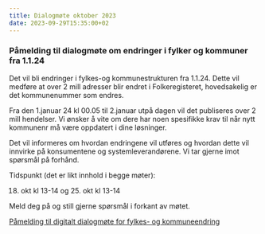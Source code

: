 ```yaml
---
title: Dialogmøte oktober 2023
date: 2023-09-29T15:35:00+02
---
```


### Påmelding til dialogmøte om endringer i fylker og kommuner fra 1.1.24

Det vil bli endringer i fylkes-og kommunestrukturen fra 1.1.24. Dette vil medføre at over 2 mill adresser blir endret i Folkeregisteret, hovedsakelig er det kommunenummer som endres. 

Fra den 1.januar 24 kl 00.05 til 2.januar utpå dagen vil det publiseres over 2 mill hendelser. Vi ønsker å vite om dere har noen spesifikke krav til når nytt kommunenr må være oppdatert i dine løsninger.  

Det vil informeres om hvordan endringene vil utføres og hvordan dette vil innvirke på konsumentene og systemleverandørene. Vi tar gjerne imot spørsmål på forhånd.  

Tidspunkt (det er likt innhold i begge møter):

18. okt  kl 13-14 og 25. okt  kl 13-14       

Meld deg på og still gjerne spørsmål i forkant av møtet.

[Påmelding til digitalt dialogmøte for fylkes- og kommuneendring](https://forms.office.com/Pages/ResponsePage.aspx?id=tdOwyTXACEyBNnYK6MKGAJXgndFTo-ZJix4VBTmhfnFUQ0dUOU5SMU5INFhUWDUxUk9ZR1kzQVY0NS4u)


